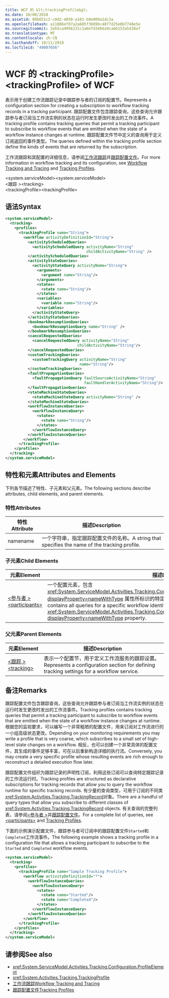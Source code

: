 ```yaml
---
title: WCF 的 &lt;trackingProfile&gt;
ms.date: 10/08/2018
ms.assetid: 09b651c2-c0d2-4850-a101-b0e009a1dc3a
ms.openlocfilehash: a11086ef07a2a605f3889bc4077d25e0b7748e5e
ms.sourcegitcommit: 2eb5ca4956231c1a0efd34b6a9cab6153a5438af
ms.translationtype: MT
ms.contentlocale: zh-CN
ms.lasthandoff: 10/11/2018
ms.locfileid: "49087656"
---
```

# <a name="lttrackingprofilegt-of-wcf"></a><span data-ttu-id="88e61-102">WCF 的 &lt;trackingProfile&gt;</span><span class="sxs-lookup"><span data-stu-id="88e61-102">&lt;trackingProfile&gt; of WCF</span></span>
<span data-ttu-id="88e61-103">表示用于创建工作流跟踪记录中跟踪参与者的订阅的配置节。</span><span class="sxs-lookup"><span data-stu-id="88e61-103">Represents a configuration section for creating a subscription to workflow tracking records in a tracking participant.</span></span> <span data-ttu-id="88e61-104">跟踪配置文件包含跟踪查询，这些查询允许跟踪参与者订阅当工作流实例的状态在运行时发生更改时发出的工作流事件。</span><span class="sxs-lookup"><span data-stu-id="88e61-104">A tracking profile contains tracking queries that permit a tracking participant to subscribe to workflow events that are emitted when the state of a workflow instance changes at runtime.</span></span> <span data-ttu-id="88e61-105">跟踪配置文件节中定义的查询用于定义订阅返回的事件类型。</span><span class="sxs-lookup"><span data-stu-id="88e61-105">The queries defined within the tracking profile section define the kinds of events that are returned by the subscription.</span></span>  
  
 <span data-ttu-id="88e61-106">工作流跟踪和其配置的详细信息，请参阅[工作流跟踪](../../../../../docs/framework/windows-workflow-foundation/workflow-tracking-and-tracing.md)并[跟踪配置文件](../../../../../docs/framework/windows-workflow-foundation/tracking-profiles.md)。</span><span class="sxs-lookup"><span data-stu-id="88e61-106">For more information in workflow tracking and its configuration, see [Workflow Tracking and Tracing](../../../../../docs/framework/windows-workflow-foundation/workflow-tracking-and-tracing.md) and [Tracking Profiles](../../../../../docs/framework/windows-workflow-foundation/tracking-profiles.md).</span></span>  
  
 <span data-ttu-id="88e61-107">\<system.serviceModel></span><span class="sxs-lookup"><span data-stu-id="88e61-107">\<system.serviceModel></span></span>  
<span data-ttu-id="88e61-108">\<跟踪 ></span><span class="sxs-lookup"><span data-stu-id="88e61-108">\<tracking></span></span>  
<span data-ttu-id="88e61-109">\<trackingProfile></span><span class="sxs-lookup"><span data-stu-id="88e61-109">\<trackingProfile></span></span>  
  
## <a name="syntax"></a><span data-ttu-id="88e61-110">语法</span><span class="sxs-lookup"><span data-stu-id="88e61-110">Syntax</span></span>  
  
```xml
<system.serviceModel>
  <tracking>
    <profiles>
      <trackingProfile name="String">
        <workflow activityDefinitionId="String">
          <activityScheduledQueries>
            <activityScheduledQuery activityName="String" 
                                    childActivityName="String" />
          </activityScheduledQueries>
          <activityStateQueries>
            <activityStateQuery activityName="String">
              <arguments>
                <argument name="String"/>
              </arguments>
              <states>
                <state name="String"/>
              </states>
              <variables>
                <variable name="String"/>
              </variables>
            </activityStateQuery>
          </activityStateQueries>
          <bookmarkResumptionQueries>
            <bookmarkResumptionQuery name="String" />
          </bookmarkResumptionQueries>
          <cancelRequestedQueries>
            <cancelRequestedQuery activityName="String" 
                                childActivityName="String"/>
          </cancelRequestedQueries>
          <customTrackingQueries>
            <customTrackingQuery activityName="String" 
                                 name="String"/>
          </customTrackingQueries>
          <faultPropagationQueries>
            <faultPropagationQuery faultSourceActivityName="String" 
                                   faultHandlerActivityName="String"/>
          </faultPropagationQueries>
          <stateMachineStateQueries>
            <stateMachineStateQuery activityName="String" />
          </stateMachineStateQueries>
          <workflowInstanceQueries>
            <workflowInstanceQuery>
              <states>
                <state name="String"/>
              </states>
            </workflowInstanceQuery>
          </workflowInstanceQueries>
        </workflow>
      </trackingProfile>
    </profiles>
  </tracking>
</system.serviceModel>
```  
  
## <a name="attributes-and-elements"></a><span data-ttu-id="88e61-111">特性和元素</span><span class="sxs-lookup"><span data-stu-id="88e61-111">Attributes and Elements</span></span>  

<span data-ttu-id="88e61-112">下列各节描述了特性、子元素和父元素。</span><span class="sxs-lookup"><span data-stu-id="88e61-112">The following sections describe attributes, child elements, and parent elements.</span></span>  
  
### <a name="attributes"></a><span data-ttu-id="88e61-113">特性</span><span class="sxs-lookup"><span data-stu-id="88e61-113">Attributes</span></span>  
  
|<span data-ttu-id="88e61-114">特性</span><span class="sxs-lookup"><span data-stu-id="88e61-114">Attribute</span></span>|<span data-ttu-id="88e61-115">描述</span><span class="sxs-lookup"><span data-stu-id="88e61-115">Description</span></span>|  
|---------------|-----------------|  
|<span data-ttu-id="88e61-116">name</span><span class="sxs-lookup"><span data-stu-id="88e61-116">name</span></span>|<span data-ttu-id="88e61-117">一个字符串，指定跟踪配置文件的名称。</span><span class="sxs-lookup"><span data-stu-id="88e61-117">A string that specifies the name of the tracking profile.</span></span>|  
  
### <a name="child-elements"></a><span data-ttu-id="88e61-118">子元素</span><span class="sxs-lookup"><span data-stu-id="88e61-118">Child Elements</span></span>  
  
|<span data-ttu-id="88e61-119">元素</span><span class="sxs-lookup"><span data-stu-id="88e61-119">Element</span></span>|<span data-ttu-id="88e61-120">描述</span><span class="sxs-lookup"><span data-stu-id="88e61-120">Description</span></span>|  
|-------------|-----------------|  
|[<span data-ttu-id="88e61-121">\<参与者 ></span><span class="sxs-lookup"><span data-stu-id="88e61-121">\<participants></span></span>](../../../../../docs/framework/configure-apps/file-schema/windows-workflow-foundation/participants.md)|<span data-ttu-id="88e61-122">一个配置元素，包含 <xref:System.ServiceModel.Activities.Tracking.Configuration.ProfileWorkflowElement.ActivityDefinitionId?displayProperty=nameWithType> 属性所标识的特定工作流的所有查询。</span><span class="sxs-lookup"><span data-stu-id="88e61-122">A configuration element that contains all queries for a specific workflow identified by the <xref:System.ServiceModel.Activities.Tracking.Configuration.ProfileWorkflowElement.ActivityDefinitionId?displayProperty=nameWithType> property.</span></span>|  
  
### <a name="parent-elements"></a><span data-ttu-id="88e61-123">父元素</span><span class="sxs-lookup"><span data-stu-id="88e61-123">Parent Elements</span></span>  
  
|<span data-ttu-id="88e61-124">元素</span><span class="sxs-lookup"><span data-stu-id="88e61-124">Element</span></span>|<span data-ttu-id="88e61-125">描述</span><span class="sxs-lookup"><span data-stu-id="88e61-125">Description</span></span>|  
|-------------|-----------------|  
|[<span data-ttu-id="88e61-126">\<跟踪 ></span><span class="sxs-lookup"><span data-stu-id="88e61-126">\<tracking></span></span>](../../../../../docs/framework/configure-apps/file-schema/windows-workflow-foundation/tracking.md)|<span data-ttu-id="88e61-127">表示一个配置节，用于定义工作流服务的跟踪设置。</span><span class="sxs-lookup"><span data-stu-id="88e61-127">Represents a configuration section for defining tracking settings for a workflow service.</span></span>|  
  
## <a name="remarks"></a><span data-ttu-id="88e61-128">备注</span><span class="sxs-lookup"><span data-stu-id="88e61-128">Remarks</span></span>  
 <span data-ttu-id="88e61-129">跟踪配置文件包含跟踪查询，这些查询允许跟踪参与者订阅当工作流实例的状态在运行时发生更改时发出的工作流事件。</span><span class="sxs-lookup"><span data-stu-id="88e61-129">Tracking profiles contains tracking queries that permit a tracking participant to subscribe to workflow events that are emitted when the state of a workflow instance changes at runtime.</span></span> <span data-ttu-id="88e61-130">根据您的监视要求，可以编写一个非常粗陋的配置文件，用来订阅对工作流进行的一小组高级状态更改。</span><span class="sxs-lookup"><span data-stu-id="88e61-130">Depending on your monitoring requirements you may write a profile that is very coarse, which subscribes to a small set of high-level state changes on a workflow.</span></span> <span data-ttu-id="88e61-131">相反，也可以创建一个非常具体的配置文件，其生成的事件足够丰富，可在以后重新构造详细的执行流。</span><span class="sxs-lookup"><span data-stu-id="88e61-131">Conversely, you may create a very specific profile whose resulting events are rich enough to reconstruct a detailed execution flow later.</span></span>  
  
 <span data-ttu-id="88e61-132">跟踪配置文件组织为跟踪记录的声明性订阅，利用这些订阅可以查询特定跟踪记录的工作流运行时。</span><span class="sxs-lookup"><span data-stu-id="88e61-132">Tracking profiles are structured as declarative subscriptions for tracking records that allow you to query the workflow runtime for specific tracking records.</span></span> <span data-ttu-id="88e61-133">有少量的查询类型，可用于订阅的不同类<xref:System.Activities.Tracking.TrackingRecord>对象。</span><span class="sxs-lookup"><span data-stu-id="88e61-133">There are a handful of query types that allow you subscribe to different classes of <xref:System.Activities.Tracking.TrackingRecord> objects.</span></span> <span data-ttu-id="88e61-134">有关查询的完整列表，请参阅[\<参与者 >](../../../../../docs/framework/configure-apps/file-schema/windows-workflow-foundation/participants.md)并[跟踪配置文件](../../../../../docs/framework/windows-workflow-foundation/tracking-profiles.md)。</span><span class="sxs-lookup"><span data-stu-id="88e61-134">For a complete list of queries, see [\<participants>](../../../../../docs/framework/configure-apps/file-schema/windows-workflow-foundation/participants.md) and [Tracking Profiles](../../../../../docs/framework/windows-workflow-foundation/tracking-profiles.md).</span></span>
  
<span data-ttu-id="88e61-135">下面的示例演示配置文件，跟踪参与者可订阅中的跟踪配置文件`Started`和`Completed`工作流事件。</span><span class="sxs-lookup"><span data-stu-id="88e61-135">The following example shows a tracking profile in a configuration file that allows a tracking participant to subscribe to the `Started` and `Completed` workflow events.</span></span>  
  
```xml
<system.serviceModel>
  <tracking>
    <profiles>
      <trackingProfile name="Sample Tracking Profile">
        <workflow activityDefinitionId="*">
          <workflowInstanceQueries>
            <workflowInstanceQuery>
              <states>
                <state name="Started"/>
                <state name="Completed"/>
              </states>
            </workflowInstanceQuery>
          </workflowInstanceQueries>
        </workflow>
      </trackingProfile>
    </profiles>
  </tracking>
</system.serviceModel>
```  
  
## <a name="see-also"></a><span data-ttu-id="88e61-136">请参阅</span><span class="sxs-lookup"><span data-stu-id="88e61-136">See also</span></span>

- <xref:System.ServiceModel.Activities.Tracking.Configuration.ProfileElement>  
- <xref:System.Activities.Tracking.TrackingProfile>  
- [<span data-ttu-id="88e61-137">工作流跟踪</span><span class="sxs-lookup"><span data-stu-id="88e61-137">Workflow Tracking and Tracing</span></span>](../../../../../docs/framework/windows-workflow-foundation/workflow-tracking-and-tracing.md)  
- [<span data-ttu-id="88e61-138">跟踪配置文件</span><span class="sxs-lookup"><span data-stu-id="88e61-138">Tracking Profiles</span></span>](../../../../../docs/framework/windows-workflow-foundation/tracking-profiles.md)
